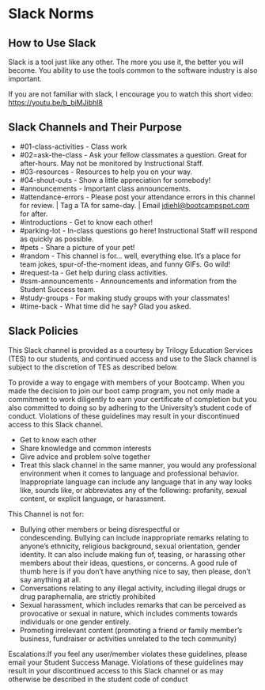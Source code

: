# Slack Norms

## How to Use Slack
Slack is a tool just like any other. The more you use it, the better you will become. You ability to use the tools common to the software industry is also important. 

If you are not familiar with slack, I encourage you to watch this short video: https://youtu.be/b_biMJibhl8

## Slack Channels and Their Purpose
- #01-class-activities - Class work
- #02=ask-the-class - Ask your fellow classmates a question. Great for after-hours. May not be monitored by Instructional Staff.
- #03-resources - Resources to help you on your way.
- #04-shout-outs - Show a little appreciation for somebody!
- #announcements - Important class announcements.
- #attendance-errors - Please post your attendance errors in this channel for review. | Tag a TA for same-day. | Email jdiehl@bootcampspot.com for after.
- #introductions - Get to know each other!
- #parking-lot - In-class questions go here! Instructional Staff will respond as quickly as possible.
- #pets - Share a picture of your pet!
- #random - This channel is for... well, everything else. It’s a place for team jokes, spur-of-the-moment ideas, and funny GIFs. Go wild!
- #request-ta - Get help during class activities.
- #ssm-announcements - Announcements and information from the Student Success team.
- #study-groups - For making study groups with your classmates!
- #time-back - What time did he say? Glad you asked.
  

## Slack Policies
This Slack channel is provided as a courtesy by Trilogy Education Services (TES) to our students, and continued access and use to the Slack channel is subject to the discretion of TES as described below. 

To provide a way to engage with members of your Bootcamp. When you made the decision to join our boot camp program, you not only made a commitment to work diligently to earn your certificate of completion but you also committed to doing so by adhering to the University’s student code of conduct. Violations of these guidelines may result in your discontinued access to this Slack channel.
 - Get to know each other
 - Share knowledge and common interests
 - Give advice and problem solve together
 - Treat this slack channel in the same manner, you would any professional environment when it comes to language and professional behavior. Inappropriate language can include any language that in any way looks like, sounds like, or abbreviates any of the following: profanity, sexual content, or explicit language, or harassment.
  
This Channel is not for:
 - Bullying other members or being disrespectful or condescending. Bullying can include inappropriate remarks relating to anyone’s ethnicity, religious background, sexual orientation, gender identity. It can also include making fun of, teasing, or harassing other members about their ideas, questions, or concerns. A good rule of thumb here is if you don’t have anything nice to say, then please, don’t say anything at all.
 - Conversations relating to any illegal activity, including illegal drugs or drug paraphernalia, are strictly prohibited
 - Sexual harassment, which includes remarks that can be perceived as provocative or sexual in nature, which includes comments towards individuals or one gender entirely.
 - Promoting irrelevant content (promoting a friend or family member’s business, fundraiser or activities unrelated to the tech community)


Escalations:If you feel any user/member violates these guidelines, please email your Student Success Manage. Violations of these guidelines may result in your discontinued access to this Slack channel or as may otherwise be described in the student code of conduct